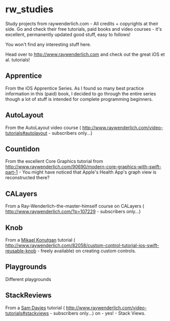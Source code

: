 # rw_studies
Study projects from raywenderlich.com - All credits + copyrights at their side. Go and check their free tutorials, paid books and video courses - it's excellent, permanently updated good stuff, easy to follows!

You won't find any interesting stuff here. 

Head over to http://www.raywenderlich.com and check out the great iOS et al. tutorials!

## Apprentice
From the iOS Apprentice Series. As I found so many best practice information in this (paid) book, I decided to go through the entire series though a lot of stuff is intended for complete programming beginners.

## AutoLayout
From the AutoLayout video course ( http://www.raywenderlich.com/video-tutorials#autolayout - subscribers only...)

## Countidon
From the excellent Core Graphics tutorial from http://www.raywenderlich.com/90690/modern-core-graphics-with-swift-part-1 - You might have noticed that Apple's Health App's graph view is reconstructed there?

## CALayers
From a Ray-Wenderlich-the-master-himself course on CALayers ( http://www.raywenderlich.com/?p=107229 - subscribers only...)

## Knob
From a [Mikael Konutgan](http://kmikael.com/) tutorial ( http://www.raywenderlich.com/82058/custom-control-tutorial-ios-swift-reusable-knob - freely available) on creating custom controls.

## Playgrounds
Different playgrounds

## StackReviews
From a [Sam Davies](https://twitter.com/@iwantmyrealname) tutorial ( http://www.raywenderlich.com/video-tutorials#stackviews - subscribers only...) on - yes! - Stack Views.

